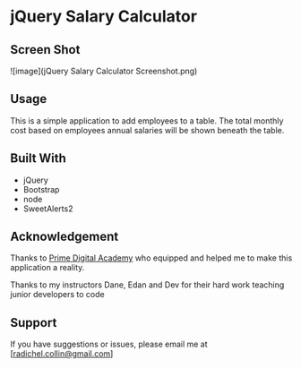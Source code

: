 # jQuery Salary Calculator


## Screen Shot

![image](jQuery Salary Calculator Screenshot.png)

## Usage

This is a simple application to add employees to a table.
The total monthly cost based on employees annual salaries will be shown beneath the table.

## Built With


- jQuery
- Bootstrap
- node
- SweetAlerts2


## Acknowledgement

Thanks to [Prime Digital Academy](www.primeacademy.io) who equipped and helped me to make this application a reality.

Thanks to my instructors Dane, Edan and Dev for their hard work teaching junior developers to code 

## Support
If you have suggestions or issues, please email me at [radichel.collin@gmail.com]